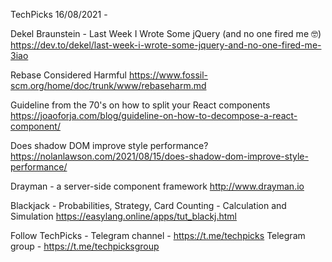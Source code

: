 TechPicks 16/08/2021 -

Dekel Braunstein - Last Week I Wrote Some jQuery (and no one fired me 🤓)
https://dev.to/dekel/last-week-i-wrote-some-jquery-and-no-one-fired-me-3iao

Rebase Considered Harmful
https://www.fossil-scm.org/home/doc/trunk/www/rebaseharm.md

Guideline from the 70's on how to split your React components
https://joaoforja.com/blog/guideline-on-how-to-decompose-a-react-component/

Does shadow DOM improve style performance?
https://nolanlawson.com/2021/08/15/does-shadow-dom-improve-style-performance/

Drayman - a server-side component framework
http://www.drayman.io

Blackjack - Probabilities, Strategy, Card Counting - Calculation and Simulation
https://easylang.online/apps/tut_blackj.html

Follow TechPicks -
Telegram channel - https://t.me/techpicks
Telegram group - https://t.me/techpicksgroup